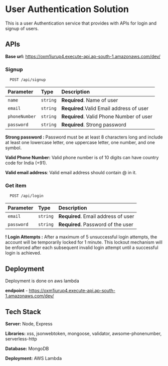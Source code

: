 
# User Authentication Solution

This is a user Authentication service that provides with APIs for login and signup of users.




## APIs

**Base url:**  https://oxm1iurup4.execute-api.ap-south-1.amazonaws.com/dev/

### Signup

```http
  POST /api/signup
```

| Parameter | Type     | Description                |
| :-------- | :------- | :------------------------- |
| `name` | `string` | **Required**. Name of user |
| `email` | `string` | **Required**.Valid Email address of user |
| `phoneNumber` | `string` | **Required**. Valid Phone Number of user |
| `password` | `string` | **Required**. Strong password  |

__Strong password :__ Password must be at least 8 characters long and include at least one lowercase letter, one uppercase letter, one number, and one symbol.

__Valid Phone Number:__ Valid phone number is of 10 digits can have country code for India (+91).

__Valid email address__: Valid email address should contain @ in it.

### Get item

```http
  POST /api/login
```

| Parameter | Type     | Description                       |
| :-------- | :------- | :-------------------------------- |
| `email`      | `string` | **Required**. Email address of user|
| `password`      | `string` | **Required**. Password of the user |

__! Login Attempts :__ After a maximum of 5 unsuccessful login attempts, the account will be temporarily locked for 1 minute. This lockout mechanism will be enforced after each subsequent invalid login attempt until a successful login is achieved.


## Deployment

Deployment is done on aws lambda

**endpoint** - https://oxm1iurup4.execute-api.ap-south-1.amazonaws.com/dev/





## Tech Stack

**Server:** Node, Express

**Libraries:** xss, jsonwebtoken, mongoose, validator, awsome-phonenumber, serverless-http

**Database:** MongoDB

**Deployment:** AWS Lambda





